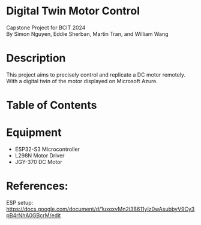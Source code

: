 # Digital Twin Motor Control
Capstone Project for BCIT 2024\
By Simon Nguyen, Eddie Sherban, Martin Tran, and  William Wang

# Description
This project aims to precisely control and replicate a DC motor remotely. With a digital twin of the motor displayed on Microsoft Azure. 

# Table of Contents

# Equipment
- ESP32-S3 Microcontroller
- L298N Motor Driver
- JGY-370 DC Motor

# References:
ESP setup: https://docs.google.com/document/d/1uxoxvMn2i3B611yIz0wAsubbyV9Cy3pB4rNhA0GBcrM/edit
